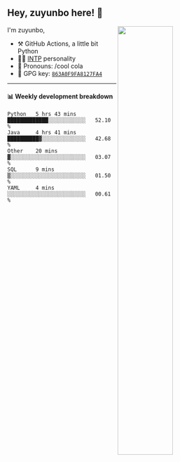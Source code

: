 

## Hey, zuyunbo here! :wave: 
[<img align="right" width="50%" src="https://github-readme-stats.vercel.app/api?username=zuyunbo&theme=dark&show_icons=true">](https://metrics.lecoq.io/ouuan?template=classic)

I'm zuyunbo,

-   :hammer_and_pick: GitHub Actions, a little bit Python
-   :man_scientist: [INTP](https://www.16personalities.com/profiles/3302586f07ca3) personality
-   :man: Pronouns: /cool cola
-   :key: GPG key: [`863A0F9FA8127FA4`](https://github.com/zuyunbo.gpg)

---

#### :bar_chart: Weekly development breakdown
<!--START_SECTION:waka-->
```text
Python   5 hrs 43 mins   █████████████░░░░░░░░░░░░   52.10 % 
Java     4 hrs 41 mins   ██████████▓░░░░░░░░░░░░░░   42.68 % 
Other    20 mins         ▓░░░░░░░░░░░░░░░░░░░░░░░░   03.07 % 
SQL      9 mins          ▒░░░░░░░░░░░░░░░░░░░░░░░░   01.50 % 
YAML     4 mins          ░░░░░░░░░░░░░░░░░░░░░░░░░   00.61 % 
```
<!--END_SECTION:waka-->

